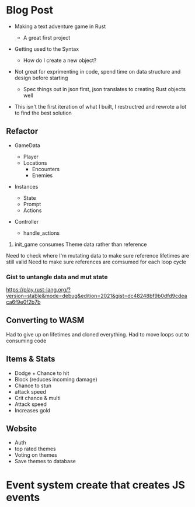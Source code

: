 # Blog Post
- Making a text adventure game in Rust
    - A great first project

- Getting used to the Syntax
    - How do I create a new object?
- Not great for exprimenting in code, spend time on data structure and design before starting
    - Spec things out in json first, json translates to creating Rust objects well
- This isn't the first iteration of what I built, I restructred and rewrote a lot to find the best solution


## Refactor

- GameData
    - Player
    - Locations
        - Encounters
        - Enemies

- Instances
    - State
    - Prompt
    - Actions

- Controller
    - handle_actions

1. init_game consumes Theme data rather than reference

Need to check where I'm mutating data to make sure reference lifetimes are still valid
Need to make sure references are comsumed for each loop cycle


### Gist to untangle data and mut state

https://play.rust-lang.org/?version=stable&mode=debug&edition=2021&gist=dc48248bf9b0dfd9cdeaca6f9e0f2b7b


## Converting to WASM

Had to give up on lifetimes and cloned everything.
Had to move loops out to consuming code

## Items & Stats

- Dodge + Chance to hit
- Block (reduces incoming damage)
- Chance to stun
- attack speed
- Crit chance & multi
- Attack speed
- Increases gold


## Website
- Auth 
- top rated themes
- Voting on themes
- Save themes to database

# Event system create that creates JS events